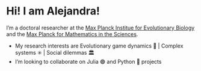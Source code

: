 # Hi! I am Alejandra! 
I’m a doctoral researcher at the [Max Planck Institue for Evolutionary Biology](https://www.evolbio.mpg.de/2169/en) and the [Max Planck for Mathematics in the Sciences](https://www.mis.mpg.de).
- My research interests are Evolutionary game dynamics 🎲 | Complex systems ✳️ | Social dilemmas :classical_building:
- I’m looking to collaborate on Julia :purple_circle: and Python :snake: projects

<!---
MA-Ramirez/MA-Ramirez is a ✨ special ✨ repository because its `README.md` (this file) appears on your GitHub profile.
You can click the Preview link to take a look at your changes.
--->
